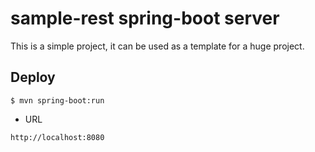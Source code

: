 # sample-rest spring-boot server

This is a simple project, it can be used as a template for a huge project.

## Deploy
```
$ mvn spring-boot:run
```
* URL
```
http://localhost:8080
```